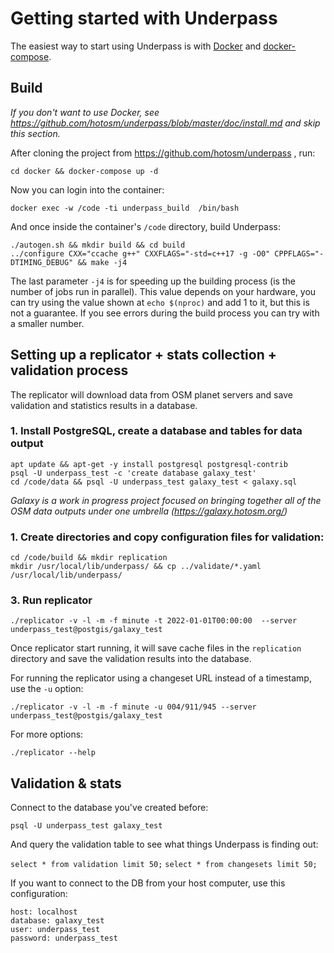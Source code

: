 # Getting started with Underpass

The easiest way to start using Underpass is with [Docker](https://docs.docker.com/get-docker/) and [docker-compose](https://docs.docker.com/compose/install/).

## Build

_If you don't want to use Docker, see https://github.com/hotosm/underpass/blob/master/doc/install.md and skip this section._

After cloning the project from https://github.com/hotosm/underpass , run:

    cd docker && docker-compose up -d

Now you can login into the container:

    docker exec -w /code -ti underpass_build  /bin/bash 

And once inside the container's `/code` directory, build Underpass:

    ./autogen.sh && mkdir build && cd build
    ../configure CXX="ccache g++" CXXFLAGS="-std=c++17 -g -O0" CPPFLAGS="-DTIMING_DEBUG" && make -j4

The last parameter `-j4` is for speeding up the building process (is the number of jobs run in parallel). This value depends on your hardware, you can try using the value shown at `echo $(nproc)` and add 1 to it,  but this is not a guarantee. If you see errors during the build process
you can try with a smaller number.

## Setting up a replicator + stats collection + validation process

The replicator will download data from OSM planet servers and save validation and
statistics results in a database.

### 1. Install PostgreSQL, create a database and tables for data output

    apt update && apt-get -y install postgresql postgresql-contrib
    psql -U underpass_test -c 'create database galaxy_test'
    cd /code/data && psql -U underpass_test galaxy_test < galaxy.sql

_Galaxy is a work in progress project focused on bringing together all of the OSM data outputs under one umbrella (https://galaxy.hotosm.org/)_

### 1. Create directories and copy configuration files for validation:

    cd /code/build && mkdir replication 
    mkdir /usr/local/lib/underpass/ && cp ../validate/*.yaml /usr/local/lib/underpass/

### 3. Run replicator
    
    ./replicator -v -l -m -f minute -t 2022-01-01T00:00:00  --server underpass_test@postgis/galaxy_test

Once replicator start running, it will save cache files in the `replication` directory and save the validation results into the database. 

For running the replicator using a changeset URL instead of a timestamp, use the `-u` option:
    
    ./replicator -v -l -m -f minute -u 004/911/945 --server underpass_test@postgis/galaxy_test

For more options:

    ./replicator --help

## Validation & stats

Connect to the database you've created before:

`psql -U underpass_test galaxy_test`

And query the validation table to see what things Underpass is finding out:

`select * from validation limit 50;`
`select * from changesets limit 50;`

If you want to connect to the DB from your host computer, use this configuration:

    host: localhost
    database: galaxy_test
    user: underpass_test
    password: underpass_test
